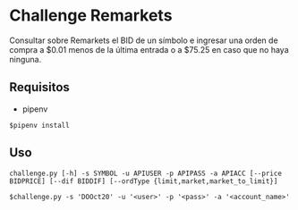 # Challenge Remarkets

Consultar sobre Remarkets el BID de un símbolo e ingresar una orden de compra a $0.01 menos de la última entrada o a $75.25 en caso que no haya ninguna.

## Requisitos
- pipenv
```shell
$pipenv install
```


## Uso

```shell
challenge.py [-h] -s SYMBOL -u APIUSER -p APIPASS -a APIACC [--price BIDPRICE] [--dif BIDDIF] [--ordType {limit,market,market_to_limit}]

$challenge.py -s 'DOOct20' -u '<user>' -p '<pass>' -a '<account_name>'
```
